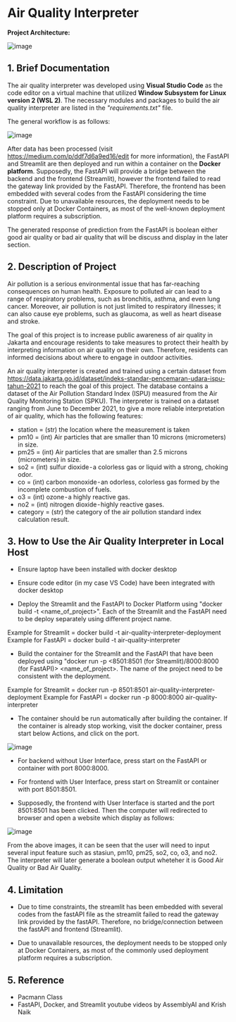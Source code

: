 # Air Quality Interpreter

**Project Architecture:**

![image](https://user-images.githubusercontent.com/115296804/233829668-6224bc3f-58a8-4e88-af6a-c4cf69de6141.png)

## 1. Brief Documentation

The air quality interpreter was developed using **Visual Studio Code** as the code editor on a virtual machine that utilized **Window Subsystem for Linux version 2 (WSL 2)**. The necessary modules and packages to build the air quality interpreter are listed in the _"requirements.txt"_ file. 

The general workflow is as follows:

![image](https://user-images.githubusercontent.com/115296804/233823203-c2957192-bac2-4a59-a456-7ffb3a256957.png)

After data has been processed (visit https://medium.com/p/ddf7d6a9ed16/edit for more information), the FastAPI and Streamlit are then deployed and run within a container on the **Docker platform**. Supposedly, the FastAPI will provide a bridge between the backend and the frontend (Streamlit), however the frontend failed to read the gateway link provided by the FastAPI. Therefore, the frontend has been embedded with several codes from the FastAPI considering the time constraint. Due to unavailable resources, the deployment needs to be stopped only at Docker Containers, as most of the well-known deployment platform requires a subscription.

The generated response of prediction from the FastAPI is boolean either good air quality or bad air quality that will be discuss and display in the later section.

## 2. Description of Project

Air pollution is a serious environmental issue that has far-reaching consequences on human health. Exposure to polluted air can lead to a range of respiratory problems, such as bronchitis, asthma, and even lung cancer. Moreover, air pollution is not just limited to respiratory illnesses; it can also cause eye problems, such as glaucoma, as well as heart disease and stroke.

The goal of this project is to increase public awareness of air quality in Jakarta and encourage residents to take measures to protect their health by interpreting information on air quality on their own. Therefore, residents can informed decisions about where to engage in outdoor activities.

An air quality interpreter is created and trained using a certain dataset from https://data.jakarta.go.id/dataset/indeks-standar-pencemaran-udara-ispu-tahun-2021 to reach the goal of this project. The database contains a dataset of the Air Pollution Standard Index (ISPU) measured from the Air Quality Monitoring Station (SPKU). The interpreter is trained on a dataset ranging from June to December 2021, to give a more reliable interpretation of air quality, which has the following features:

- station = (str) the location where the measurement is taken
- pm10 = (int) Air particles that are smaller than 10 microns (micrometers) in size.
- pm25 = (int) Air particles that are smaller than 2.5 microns (micrometers) in size.
- so2 = (int) sulfur dioxide - a colorless gas or liquid with a strong, choking odor.
- co = (int) carbon monoxide - an odorless, colorless gas formed by the incomplete combustion of fuels.
- o3 = (int) ozone - a highly reactive gas.
- no2 = (int) nitrogen dioxide - highly reactive gases.
- category = (str) the category of the air pollution standard index calculation result.

## 3. How to Use the Air Quality Interpreter in Local Host

- Ensure laptop have been installed with docker desktop

- Ensure code editor (in my case VS Code) have been integrated with docker desktop

- Deploy the Streamlit and the FastAPI to Docker Platform using "docker build -t <name_of_project>". Each of the Streamlit and the FastAPI need to be deploy separately using different project name.

Example for Streamlit = docker build -t air-quality-interpreter-deployment
Example for FastAPI = docker build -t air-quality-interpreter

- Build the container for the Streamlit and the FastAPI that have been deployed using "docker run -p <8501:8501 (for Streamlit)/8000:8000 (for FastAPI)> <name_of_project>. The name of the project need to be consistent with the deployment.

Example for Streamlit = docker run -p 8501:8501 air-quality-interpreter-deployment
Example for FastAPI = docker run -p 8000:8000 air-quality-interpreter

- The container should be run automatically after building the container. If the container is already stop working, visit the docker container, press start below Actions, and click on the port.

![image](https://user-images.githubusercontent.com/115296804/233839926-71d03905-6d9a-467d-bfc8-c8cdb0246de9.png)

- For backend without User Interface, press start on the FastAPI or container with port 8000:8000.

- For frontend with User Interface, press start on Streamlit or container with port 8501:8501.

- Supposedly, the frontend with User Interface is started and the port 8501:8501 has been clicked. Then the computer will redirected to browser and open a website which display as follows: 

![image](https://user-images.githubusercontent.com/115296804/233840647-7234d24f-1da0-4489-81f3-2705fe111c67.png)

From the above images, it can be seen that the user will need to input several input feature such as stasiun, pm10, pm25, so2, co, o3, and no2. The interpreter will later generate a boolean output wheteher it is Good Air Quality or Bad Air Quality.

## 4. Limitation

- Due to time constraints, the streamlit has been embedded with several codes from the fastAPI file as the streamlit failed to read the gateway link provided by the fastAPI. Therefore, no bridge/connection between the fastAPI and frontend (Streamlit).

- Due to unavailable resources, the deployment needs to be stopped only at Docker Containers, as most of the commonly used deployment platform requires a subscription.

## 5. Reference

- Pacmann Class
- FastAPI, Docker, and Streamlit youtube videos by AssemblyAI and Krish Naik
